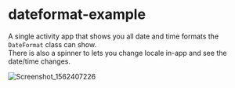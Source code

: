 # dateformat-example

A single activity app that shows you all date and time formats the `DateFormat` class can show.  
There is also a spinner to lets you change locale in-app and see the date/time changes.  
  
![Screenshot_1562407226](https://user-images.githubusercontent.com/12589127/60754743-0042ec80-a029-11e9-88ab-f6845c3bf163.png)
